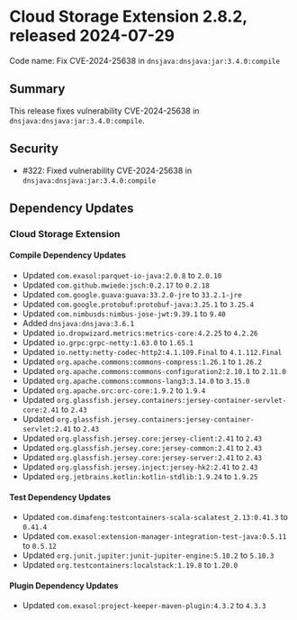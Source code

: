 # Cloud Storage Extension 2.8.2, released 2024-07-29

Code name: Fix CVE-2024-25638 in `dnsjava:dnsjava:jar:3.4.0:compile`

## Summary

This release fixes vulnerability CVE-2024-25638 in `dnsjava:dnsjava:jar:3.4.0:compile`.

## Security

* #322: Fixed vulnerability CVE-2024-25638 in `dnsjava:dnsjava:jar:3.4.0:compile`

## Dependency Updates

### Cloud Storage Extension

#### Compile Dependency Updates

* Updated `com.exasol:parquet-io-java:2.0.8` to `2.0.10`
* Updated `com.github.mwiede:jsch:0.2.17` to `0.2.18`
* Updated `com.google.guava:guava:33.2.0-jre` to `33.2.1-jre`
* Updated `com.google.protobuf:protobuf-java:3.25.1` to `3.25.4`
* Updated `com.nimbusds:nimbus-jose-jwt:9.39.1` to `9.40`
* Added `dnsjava:dnsjava:3.6.1`
* Updated `io.dropwizard.metrics:metrics-core:4.2.25` to `4.2.26`
* Updated `io.grpc:grpc-netty:1.63.0` to `1.65.1`
* Updated `io.netty:netty-codec-http2:4.1.109.Final` to `4.1.112.Final`
* Updated `org.apache.commons:commons-compress:1.26.1` to `1.26.2`
* Updated `org.apache.commons:commons-configuration2:2.10.1` to `2.11.0`
* Updated `org.apache.commons:commons-lang3:3.14.0` to `3.15.0`
* Updated `org.apache.orc:orc-core:1.9.2` to `1.9.4`
* Updated `org.glassfish.jersey.containers:jersey-container-servlet-core:2.41` to `2.43`
* Updated `org.glassfish.jersey.containers:jersey-container-servlet:2.41` to `2.43`
* Updated `org.glassfish.jersey.core:jersey-client:2.41` to `2.43`
* Updated `org.glassfish.jersey.core:jersey-common:2.41` to `2.43`
* Updated `org.glassfish.jersey.core:jersey-server:2.41` to `2.43`
* Updated `org.glassfish.jersey.inject:jersey-hk2:2.41` to `2.43`
* Updated `org.jetbrains.kotlin:kotlin-stdlib:1.9.24` to `1.9.25`

#### Test Dependency Updates

* Updated `com.dimafeng:testcontainers-scala-scalatest_2.13:0.41.3` to `0.41.4`
* Updated `com.exasol:extension-manager-integration-test-java:0.5.11` to `0.5.12`
* Updated `org.junit.jupiter:junit-jupiter-engine:5.10.2` to `5.10.3`
* Updated `org.testcontainers:localstack:1.19.8` to `1.20.0`

#### Plugin Dependency Updates

* Updated `com.exasol:project-keeper-maven-plugin:4.3.2` to `4.3.3`
